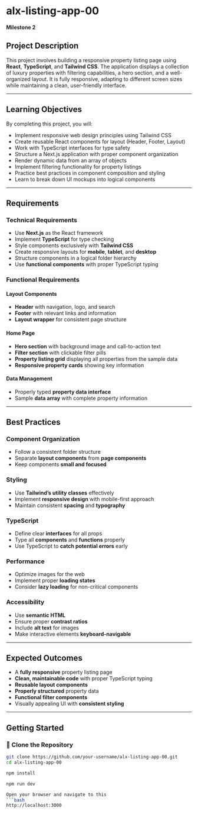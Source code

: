 # alx-listing-app-00
**Milestone 2**

## Project Description
This project involves building a responsive property listing page using **React**, **TypeScript**, and **Tailwind CSS**. The application displays a collection of luxury properties with filtering capabilities, a hero section, and a well-organized layout. It is fully responsive, adapting to different screen sizes while maintaining a clean, user-friendly interface.

---

## Learning Objectives
By completing this project, you will:

- Implement responsive web design principles using Tailwind CSS
- Create reusable React components for layout (Header, Footer, Layout)
- Work with TypeScript interfaces for type safety
- Structure a Next.js application with proper component organization
- Render dynamic data from an array of objects
- Implement filtering functionality for property listings
- Practice best practices in component composition and styling
- Learn to break down UI mockups into logical components

---

## Requirements

### Technical Requirements
- Use **Next.js** as the React framework
- Implement **TypeScript** for type checking
- Style components exclusively with **Tailwind CSS**
- Create responsive layouts for **mobile**, **tablet**, and **desktop**
- Structure components in a logical folder hierarchy
- Use **functional components** with proper TypeScript typing

### Functional Requirements

#### Layout Components
- **Header** with navigation, logo, and search
- **Footer** with relevant links and information
- **Layout wrapper** for consistent page structure

#### Home Page
- **Hero section** with background image and call-to-action text
- **Filter section** with clickable filter pills
- **Property listing grid** displaying all properties from the sample data
- **Responsive property cards** showing key information

#### Data Management
- Properly typed **property data interface**
- Sample **data array** with complete property information

---

## Best Practices

### Component Organization
- Follow a consistent folder structure
- Separate **layout components** from **page components**
- Keep components **small and focused**

### Styling
- Use **Tailwind’s utility classes** effectively
- Implement **responsive design** with mobile-first approach
- Maintain consistent **spacing** and **typography**

### TypeScript
- Define clear **interfaces** for all props
- Type all **components** and **functions** properly
- Use TypeScript to **catch potential errors** early

### Performance
- Optimize images for the web
- Implement proper **loading states**
- Consider **lazy loading** for non-critical components

### Accessibility
- Use **semantic HTML**
- Ensure proper **contrast ratios**
- Include **alt text** for images
- Make interactive elements **keyboard-navigable**

---

## Expected Outcomes
- A **fully responsive** property listing page
- **Clean, maintainable code** with proper TypeScript typing
- **Reusable layout components**
- **Properly structured** property data
- **Functional filter components**
- Visually appealing UI with **consistent styling**

---

## Getting Started

### 🔄 Clone the Repository

```bash
git clone https://github.com/your-username/alx-listing-app-00.git
cd alx-listing-app-00

npm install

npm run dev

Open your browser and navigate to this
```bash 
http://localhost:3000